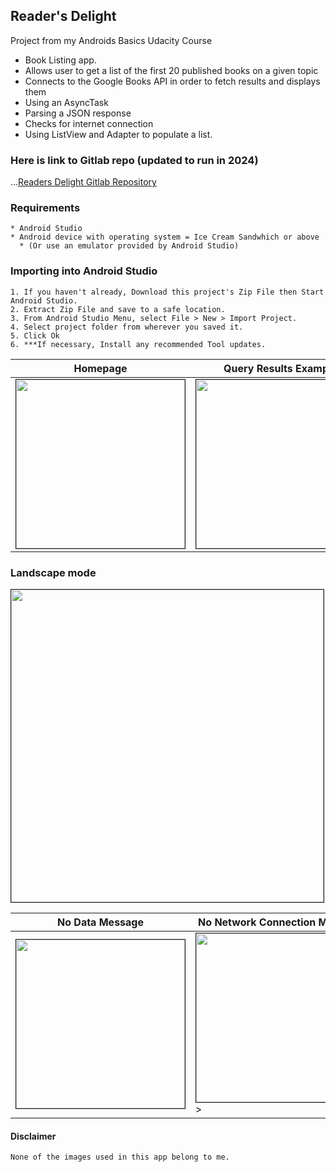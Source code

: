 ## Reader's Delight
Project from my Androids Basics Udacity Course

- Book Listing app.
- Allows user to get a list of the first 20 published books on a given topic
- Connects to the Google Books API in order to fetch results and displays them
- Using an AsyncTask
- Parsing a JSON response
- Checks for internet connection
- Using ListView and Adapter to populate a list.

### Here is link to Gitlab repo (updated to run in 2024)
...<a href="https://gitlab.com/jacq-android-apps/legacy/otaku-readers-delight">Readers Delight Gitlab Repository</a>

### Requirements
```
* Android Studio
* Android device with operating system = Ice Cream Sandwhich or above
  * (Or use an emulator provided by Android Studio)
```
### Importing into Android Studio
```
1. If you haven't already, Download this project's Zip File then Start Android Studio.
2. Extract Zip File and save to a safe location.
3. From Android Studio Menu, select File > New > Import Project.
4. Select project folder from wherever you saved it.
5. Click Ok
6. ***If necessary, Install any recommended Tool updates.
```

Homepage | Query Results Example
--------- | ----------
<img src="https://preview.ibb.co/gUCx0w/Screenshot_2017_11_10_09_29_13.png" border="1" width="270px"> | <img src="https://preview.ibb.co/dvhanb/Screenshot_2017_11_10_09_29_33.png" border="1" width="270px">

### Landscape mode
<img src="https://preview.ibb.co/cmF6tG/Screenshot_2017_11_10_09_30_31.png" border="1" width="500px">

No Data Message | No Network Connection Message
--------- | ----------
<img src="https://preview.ibb.co/bTjzDG/Screenshot_2017_11_10_09_31_06.png" border="1" width="270px"> | <img src="https://preview.ibb.co/kacx0w/Screenshot_2017_11_10_11_07_05.png" border="1" width="270px">>

#### Disclaimer
```None of the images used in this app belong to me.```
